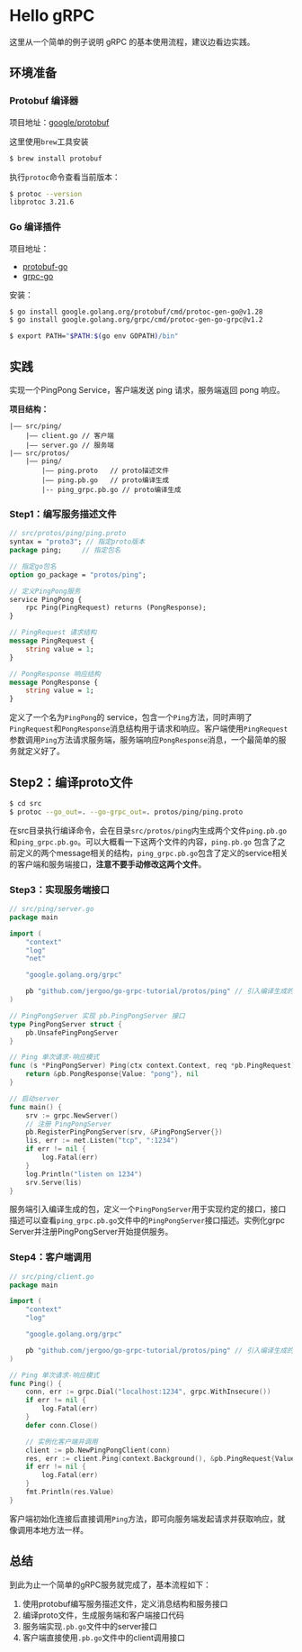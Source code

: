 # Hello gRPC

这里从一个简单的例子说明 gRPC 的基本使用流程，建议边看边实践。

## 环境准备
### Protobuf 编译器

项目地址：[google/protobuf](https://github.com/google/protobuf)

这里使用`brew`工具安装

```sh
$ brew install protobuf
```

执行`protoc`命令查看当前版本：

```sh
$ protoc --version
libprotoc 3.21.6
```
### Go 编译插件

项目地址：
* [protobuf-go](https://github.com/protocolbuffers/protobuf-go)
* [grpc-go](https://github.com/grpc/grpc-go)

安装：
```sh
$ go install google.golang.org/protobuf/cmd/protoc-gen-go@v1.28
$ go install google.golang.org/grpc/cmd/protoc-gen-go-grpc@v1.2

$ export PATH="$PATH:$(go env GOPATH)/bin"
```
## 实践

实现一个PingPong Service，客户端发送 ping 请求，服务端返回 pong 响应。

**项目结构：**

```
|—— src/ping/
	|—— client.go // 客户端
	|—— server.go // 服务端
|—— src/protos/
	|—— ping/
		|—— ping.proto   // proto描述文件
		|—— ping.pb.go   // proto编译生成
		|-- ping_grpc.pb.go // proto编译生成
```

### Step1：编写服务描述文件

```protobuf
// src/protos/ping/ping.proto
syntax = "proto3"; // 指定proto版本
package ping;     // 指定包名

// 指定go包名
option go_package = "protos/ping";

// 定义PingPong服务
service PingPong {
    rpc Ping(PingRequest) returns (PongResponse);
}

// PingRequest 请求结构
message PingRequest {
    string value = 1;
}

// PongResponse 响应结构
message PongResponse {
    string value = 1;
}
```

定义了一个名为`PingPong`的 service，包含一个`Ping`方法，同时声明了`PingRequest`和`PongResponse`消息结构用于请求和响应。客户端使用`PingRequest`参数调用`Ping`方法请求服务端，服务端响应`PongResponse`消息，一个最简单的服务就定义好了。

## Step2：编译proto文件

```sh
$ cd src
$ protoc --go_out=. --go-grpc_out=. protos/ping/ping.proto
```
在src目录执行编译命令，会在目录`src/protos/ping`内生成两个文件`ping.pb.go`和`ping_grpc.pb.go`。可以大概看一下这两个文件的内容，`ping.pb.go` 包含了之前定义的两个message相关的结构，`ping_grpc.pb.go`包含了定义的service相关的客户端和服务端接口，**注意不要手动修改这两个文件**。

### Step3：实现服务端接口

```go
// src/ping/server.go
package main

import (
	"context"
	"log"
	"net"

	"google.golang.org/grpc"

	pb "github.com/jergoo/go-grpc-tutorial/protos/ping" // 引入编译生成的包
)

// PingPongServer 实现 pb.PingPongServer 接口
type PingPongServer struct {
	pb.UnsafePingPongServer
}

// Ping 单次请求-响应模式
func (s *PingPongServer) Ping(ctx context.Context, req *pb.PingRequest) (*pb.PongResponse, error) {
	return &pb.PongResponse{Value: "pong"}, nil
}

// 启动server
func main() {
	srv := grpc.NewServer()
	// 注册 PingPongServer
	pb.RegisterPingPongServer(srv, &PingPongServer{})
	lis, err := net.Listen("tcp", ":1234")
	if err != nil {
		log.Fatal(err)
	}
	log.Println("listen on 1234")
	srv.Serve(lis)
}
```

服务端引入编译生成的包，定义一个`PingPongServer`用于实现约定的接口，接口描述可以查看`ping_grpc.pb.go`文件中的`PingPongServer`接口描述。实例化grpc Server并注册PingPongServer开始提供服务。

### Step4：客户端调用

```go
// src/ping/client.go
package main

import (
	"context"
	"log"

	"google.golang.org/grpc"

	pb "github.com/jergoo/go-grpc-tutorial/protos/ping" // 引入编译生成的包
)

// Ping 单次请求-响应模式
func Ping() {
	conn, err := grpc.Dial("localhost:1234", grpc.WithInsecure())
	if err != nil {
		log.Fatal(err)
	}
	defer conn.Close()

	// 实例化客户端并调用
	client := pb.NewPingPongClient(conn)
	res, err := client.Ping(context.Background(), &pb.PingRequest{Value: "ping"})
	if err != nil {
		log.Fatal(err)
	}
	fmt.Println(res.Value)
}
```

客户端初始化连接后直接调用`Ping`方法，即可向服务端发起请求并获取响应，就像调用本地方法一样。

## 总结

到此为止一个简单的gRPC服务就完成了，基本流程如下：

1. 使用protobuf编写服务描述文件，定义消息结构和服务接口
2. 编译proto文件，生成服务端和客户端接口代码
3. 服务端实现`.pb.go`文件中的server接口
4. 客户端直接使用`.pb.go`文件中的client调用接口
